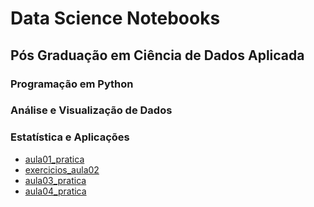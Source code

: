 # Data Science Notebooks

## Pós Graduação em Ciência de Dados Aplicada
 
### Programação em Python

### Análise e Visualização de Dados

### Estatística e Aplicações
- [aula01_pratica](https://github.com/crisslemoss/data-science-notebooks/blob/master/aula01_pratica.ipynb)
- [exercicios_aula02](https://github.com/crisslemoss/data-science-notebooks/blob/master/exercicios_aula02.ipynb)
- [aula03_pratica](https://github.com/crisslemoss/data-science-notebooks/blob/master/aula03_pratica.ipynb)
- [aula04_pratica](https://github.com/crisslemoss/data-science-notebooks/blob/master/aula04_pratica.ipynb)
